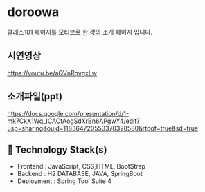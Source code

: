 # doroowa
클래스101 페이지를 모티브로 한 강의 소개 페이지 입니다.   
## 시연영상   
https://youtu.be/aQVnRqvgxLw   
## 소개파일(ppt)   
https://docs.google.com/presentation/d/1-mk7CkX1Wq_ICACtAogSdXrBn6APgwY4/edit?usp=sharing&ouid=118364720553370328580&rtpof=true&sd=true   
## 🔨  Technology Stack(s)
-   Frontend : JavaScript, CSS,HTML, BootStrap
-   Backend : H2 DATABASE, JAVA, SpringBoot
-  Deployment : Spring Tool Suite 4
